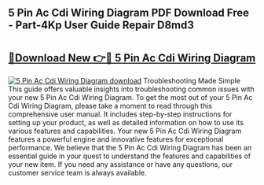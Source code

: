 ## 5 Pin Ac Cdi Wiring Diagram PDF Download Free - Part-4Kp User Guide Repair D8md3

# <h2><a href="http://dfls57.blite.top/?on=5+Pin+Ac+Cdi+Wiring+Diagram">🔗Download New 👉🔴 5 Pin Ac Cdi Wiring Diagram</a></h2>

[![5 Pin Ac Cdi Wiring Diagram download](https://i.imgur.com/lujVjoI.png)](http://dfls57.blite.top/?on=5+Pin+Ac+Cdi+Wiring+Diagram)
Troubleshooting Made Simple This guide offers valuable insights into troubleshooting common issues with your new 5 Pin Ac Cdi Wiring Diagram. To get the most out of your 5 Pin Ac Cdi Wiring Diagram, please take a moment to read through this comprehensive user manual. It includes step-by-step instructions for setting up your product, as well as detailed information on how to use its various features and capabilities. Your new 5 Pin Ac Cdi Wiring Diagram features a powerful engine and innovative features for exceptional performance. We believe that the 5 Pin Ac Cdi Wiring Diagram has been an essential guide in your quest to understand the features and capabilities of your new item. If you need any assistance or have any questions, our customer service team is always available.
